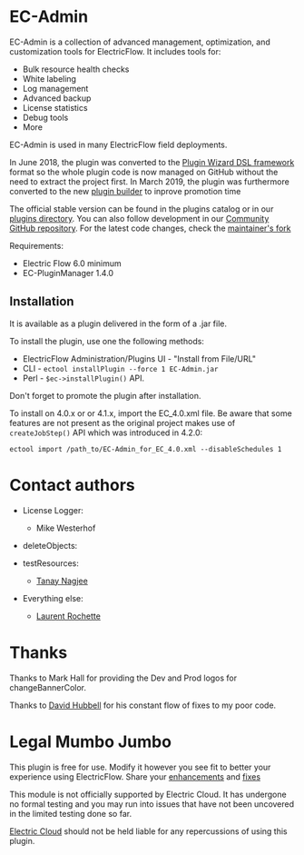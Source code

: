 # EC-Admin

EC-Admin is a collection of advanced management, optimization, and customization
tools for ElectricFlow. It includes tools for:

* Bulk resource health checks
* White labeling
* Log management
* Advanced backup
* License statistics
* Debug tools
* More

EC-Admin is used in many ElectricFlow field deployments.

In June 2018, the plugin was converted to the [Plugin Wizard DSL framework](https://github.com/electric-cloud/PluginWizard)
format so the whole plugin code is now managed on GitHub without the need
to extract the project first. In March 2019, the plugin was furthermore
converted to the new [plugin builder](https://github.com/electric-cloud/ec-plugin-tool)
to inprove promotion time

The official stable version can be found in the plugins catalog or in
our [plugins directory](https://electric-cloud.com/plugins/directory/p/ec-admin).
You can also follow development in our [Community GitHub repository](https://github.com/electric-cloud-community/EC-Admin).
For the latest code changes, check the [maintainer's fork](https://github.com/lrochette/EC-Admin)

Requirements:

* Electric Flow 6.0 minimum
* EC-PluginManager 1.4.0


## Installation

It is available as a plugin delivered in the form of a .jar file.

To install the plugin, use one the following methods:

* ElectricFlow Administration/Plugins UI - "Install from File/URL"
* CLI - `ectool installPlugin --force 1 EC-Admin.jar`
* Perl - `$ec->installPlugin()` API.

Don't forget to promote the plugin after installation.

To install on 4.0.x or or 4.1.x, import the EC_4.0.xml file. Be
aware that some features are not present as the original project
makes use of `createJobStep()` API which was introduced in 4.2.0:

```ectool import /path_to/EC-Admin_for_EC_4.0.xml --disableSchedules 1```



# Contact authors

* License Logger:
  * Mike Westerhof

* deleteObjects:
* testResources:
  * [Tanay Nagjee](https://github.com/tanaynagjee)

* Everything else:
  *  [Laurent Rochette](mailto:lrochette@electric-cloud.com)


# Thanks
Thanks to Mark Hall for providing the Dev and Prod logos for changeBannerColor.

Thanks to [David Hubbell](mailto:dhubbell@spkaa.com) for his constant flow of
fixes to my poor code.

# Legal Mumbo Jumbo

This plugin is free for use. Modify it however you see fit to better your
experience using ElectricFlow. Share
your [enhancements](https://github.com/electric-cloud-community/EC-DslDeploy/issues)
and [fixes](https://github.com/electric-cloud-community/EC-DslDeploy/pulls)

This module is not officially supported by Electric Cloud. It has undergone no
formal testing and you may run into issues that have not been uncovered in the
limited testing done so far.

[Electric Cloud](https://www.electric-cloud.com) should not be held liable for
any repercussions of using this plugin.
